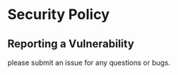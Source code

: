 # Security Policy



## Reporting a Vulnerability

please submit an issue for any questions or bugs.
